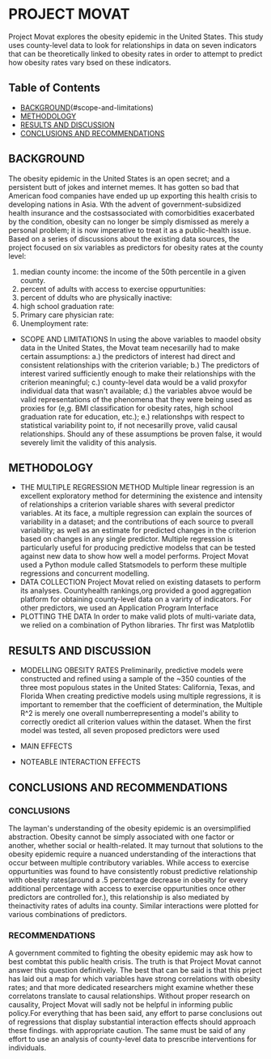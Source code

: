 # PROJECT MOVAT
Project Movat explores the obesity epidemic in the United States. This study uses county-level data to look for relationships in data on seven indicators that can be theoretically linked to obesity rates in order to attempt to predict how obesity rates vary bsed on these indicators. 

## Table of Contents
* [BACKGROUND](#background)(#scope-and-limitations)
* [METHODOLOGY](#methodology)
* [RESULTS AND DISCUSSION](#results-and-discussion)
* [CONCLUSIONS AND RECOMMENDATIONS](#conclusions-and-recommendations)

## BACKGROUND
The obesity epidemic in the United States is an open secret; and a persistent butt of jokes and internet memes. It has gotten so
bad that American food companies have ended up up exporting this health crisis to developing nations in Asia. Wth the advent of government-subsidized health insurance and the costsassociated with comorbidities exacerbated by the condition, obesity can no longer be simply dismissed as merely a personal problem; it is now imperative to treat it as a public-health issue. Based on a series of discussions about the existing data sources, the project focused on six variables as predictors for obesity rates at the county level: 
1. median county income: the income of the 50th percentile in a given county. 
2. percent of adults with access to exercise oppurtunities: 
3. percent of ddults who are physically inactive:
4. high school graduation rate:
5. Primary care physician rate: 
6. Unemployment rate:
 
* SCOPE AND LIMITATIONS
In using the above variables to maodel obsity data in the United States, the Movat team necesarilly had to make certain assumptions: 
a.) the predictors of interest had direct and consistent relationships with the criterion variable;
b.) The predictors of interest varired sufficiently enough to make their relationships with the criterion meaningful;
c.) county-level data would be a valid proxyfor individual data that wasn't available;
d.) the variables abvoe would be valid representations of the phenomena that they were being used as proxies for (e,g. BMI classification for obesity rates, high school graduation rate for education, etc.);
e.) relationshps with respect to statistical variability point to, if not necesarilly prove, valid causal relationships.
Should any of these assumptions be proven false, it would severely limit the validity of this analysis. 

## METHODOLOGY
* THE MULTIPLE REGRESSION METHOD
Multiple linear regression is an excellent exploratory method for determining the existence and intensity of relationships a criterion variable shares with several predictor variables. At its face, a multiple regression can explain the sources of variability in a dataset; and the contributions of each source to pverall variability; as well as an estimate for predicted changes in the criterion based on changes in any single predictor. Multiple regression is particularly useful for producing predictive modelss that can be tested against new data to show how well a model performs.  Project Movat used a Python module called Statsmodels to perform these multiple regressions and concurrent modelling. 
* DATA COLLECTION
Project Movat relied on existing datasets to perform its analyses. Countyhealth rankings,org provided a good aggregation platform for obtaining county-level data on a varirty of indicators. For other predictors, we used an Application Program Interface 
* PLOTTING THE DATA
In order to make valid plots of multi-variate data, we relied on a combination of Python libraries. Thr first was Matplotlib

## RESULTS AND DISCUSSION
* MODELLING OBESITY RATES
Preliminarily, predictive models were constructed and refined using a sample of the ~350 counties of the three most populous states in the United States: California, Texas, and Florida 
When creating predictive models using multiple regressions, it is important to remember that the coefficient of determination, the Multiple R^2 is merely one overall numberrepresenting a model's ability to correctly oredict all criterion values within the dataset. When the first model was tested, all seven proposed predictors were used

* MAIN EFFECTS
* NOTEABLE INTERACTION EFFECTS

## CONCLUSIONS AND RECOMMENDATIONS

### CONCLUSIONS
The layman's understanding of the obesity epidemic is an oversimplified abstraction. Obesity cannot be simply associated with one factor or another, whether social or health-related. 
It may turnout that solutions to the obesity epidemic require a nuanced understanding of the interactions that occur between multiple contributory variables. While access to exercise oppurtunities was found to have consistently robust predictive relationship with obesity rates(around a .5 percentage decrease in obesity for every additional percentage with access to exercise oppurtunities once other predictors are controlled for.), this relationship is also mediated by theinactivity rates of adults ina county. Similar interactions were plotted for various combinations of predictors. 

### RECOMMENDATIONS
A government commited to fighting the obesity epidemic may ask how to best combtat this public health crisis. The truth is that Project Movat cannot answer this question definitively. The best that can be said is that this prject has laid out a map for which variables have strong correlations with obesity rates; and that more dedicated researchers might examine whether these correlatons translate to causal relationships. Without proper research on causality, Project Movat will sadly not be helpful in informing public policy.For everything that has been said, any effort to parse conclusions out of regressions that display substantial interaction effects should  approach these findings.  with appropriate caution. The same must be said of any effort to use an analysis of county-level data to prescribe interventions for individuals. 
